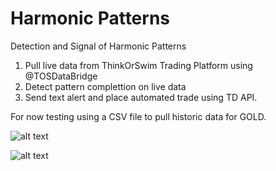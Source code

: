 # Harmonic Patterns
Detection and Signal of Harmonic Patterns 

1. Pull live data from ThinkOrSwim Trading Platform using @TOSDataBridge
2. Detect pattern complettion on live data
3. Send text alert and place automated trade using TD API.


For now testing using a CSV file to pull historic data for GOLD.

![alt text](https://github.com/xxwikkixx/HarmonicPattern/raw/master/Images/Crab.PNG)

![alt text](https://github.com/xxwikkixx/HarmonicPattern/raw/master/Images/butterfly.PNG)
